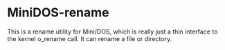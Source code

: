 # MiniDOS-rename

This is a rename utility for Mini/DOS, which is really just a thin interface to the kernel o_rename call. It can rename a file or directory.

